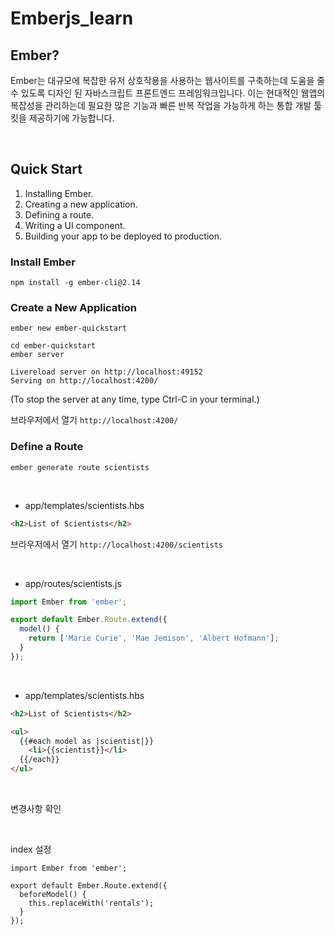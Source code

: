 # Emberjs_learn

## Ember?

Ember는 대규모에 복잡한 유저 상호작용을 사용하는 웹사이트를 구축하는데 도움을 줄 수 있도록 디자인 된 자바스크립트 프론트엔드 프레임워크입니다. 이는 현대적인 웹앱의 복잡성을 관리하는데 필요한 많은 기능과 빠른 반복 작업을 가능하게 하는 통합 개발 툴킷을 제공하기에 가능합니다.

<br/>

## Quick Start
1. Installing Ember.
2. Creating a new application.
3. Defining a route.
4. Writing a UI component.
5. Building your app to be deployed to production.


### Install Ember

```
npm install -g ember-cli@2.14
```


### Create a New Application

```
ember new ember-quickstart
```

```
cd ember-quickstart
ember server
```

```
Livereload server on http://localhost:49152
Serving on http://localhost:4200/
```

(To stop the server at any time, type Ctrl-C in your terminal.)

브라우저에서 열기 `http://localhost:4200/`


### Define a Route

```
ember generate route scientists
```
<br/>

- app/templates/scientists.hbs
```html
<h2>List of Scientists</h2>
```

브라우저에서 열기 `http://localhost:4200/scientists`

<br/>

- app/routes/scientists.js
``` javascript
import Ember from 'ember';

export default Ember.Route.extend({
  model() {
    return ['Marie Curie', 'Mae Jemison', 'Albert Hofmann'];
  }
});
```

<br/>

- app/templates/scientists.hbs

``` html
<h2>List of Scientists</h2>

<ul>
  {{#each model as |scientist|}}
    <li>{{scientist}}</li>
  {{/each}}
</ul>
```

<br/>

변경사항 확인

<br/>

index 설정

```
import Ember from 'ember';

export default Ember.Route.extend({
  beforeModel() {
    this.replaceWith('rentals');
  }
});

```
